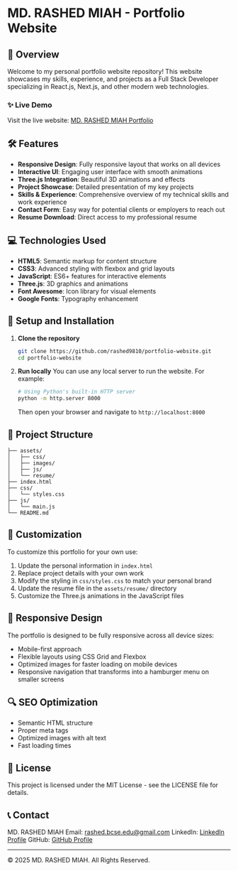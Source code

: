 # MD. RASHED MIAH - Portfolio Website

## 🚀 Overview

Welcome to my personal portfolio website repository! This website showcases my skills, experience, and projects as a Full Stack Developer specializing in React.js, Next.js, and other modern web technologies.

### ✨ Live Demo

Visit the live website: [MD. RASHED MIAH Portfolio](https://portfolio-rashed9810.vercel.app/)

## 🛠️ Features

- **Responsive Design**: Fully responsive layout that works on all devices
- **Interactive UI**: Engaging user interface with smooth animations
- **Three.js Integration**: Beautiful 3D animations and effects
- **Project Showcase**: Detailed presentation of my key projects
- **Skills & Experience**: Comprehensive overview of my technical skills and work experience
- **Contact Form**: Easy way for potential clients or employers to reach out
- **Resume Download**: Direct access to my professional resume

## 💻 Technologies Used

- **HTML5**: Semantic markup for content structure
- **CSS3**: Advanced styling with flexbox and grid layouts
- **JavaScript**: ES6+ features for interactive elements
- **Three.js**: 3D graphics and animations
- **Font Awesome**: Icon library for visual elements
- **Google Fonts**: Typography enhancement

## 🔧 Setup and Installation

1. **Clone the repository**

   ```bash
   git clone https://github.com/rashed9810/portfolio-website.git
   cd portfolio-website
   ```

2. **Run locally**
   You can use any local server to run the website. For example:
   ```bash
   # Using Python's built-in HTTP server
   python -m http.server 8000
   ```
   Then open your browser and navigate to `http://localhost:8000`

## 📂 Project Structure

```
├── assets/
│   ├── css/
│   ├── images/
│   ├── js/
│   └── resume/
├── index.html
├── css/
│   └── styles.css
├── js/
│   └── main.js
└── README.md
```

## 🎨 Customization

To customize this portfolio for your own use:

1. Update the personal information in `index.html`
2. Replace project details with your own work
3. Modify the styling in `css/styles.css` to match your personal brand
4. Update the resume file in the `assets/resume/` directory
5. Customize the Three.js animations in the JavaScript files

## 📱 Responsive Design

The portfolio is designed to be fully responsive across all device sizes:

- Mobile-first approach
- Flexible layouts using CSS Grid and Flexbox
- Optimized images for faster loading on mobile devices
- Responsive navigation that transforms into a hamburger menu on smaller screens

## 🔍 SEO Optimization

- Semantic HTML structure
- Proper meta tags
- Optimized images with alt text
- Fast loading times

## 📄 License

This project is licensed under the MIT License - see the LICENSE file for details.

## 📞 Contact

MD. RASHED MIAH
Email: rashed.bcse.edu@gmail.com
LinkedIn: [LinkedIn Profile](https://www.linkedin.com/in/your-linkedin)
GitHub: [GitHub Profile](https://github.com/your-github)

---

© 2025 MD. RASHED MIAH. All Rights Reserved.
